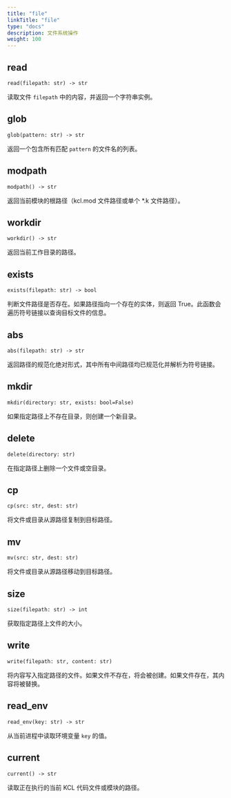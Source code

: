 ```yaml
---
title: "file"
linkTitle: "file"
type: "docs"
description: 文件系统操作
weight: 100
---
```


## read

`read(filepath: str) -> str`

读取文件 `filepath` 中的内容，并返回一个字符串实例。

## glob

`glob(pattern: str) -> str`

返回一个包含所有匹配 `pattern` 的文件名的列表。

## modpath

`modpath() -> str`

返回当前模块的根路径（kcl.mod 文件路径或单个 \*.k 文件路径）。

## workdir

`workdir() -> str`

返回当前工作目录的路径。

## exists

`exists(filepath: str) -> bool`

判断文件路径是否存在。如果路径指向一个存在的实体，则返回 True。此函数会遍历符号链接以查询目标文件的信息。

## abs

`abs(filepath: str) -> str`

返回路径的规范化绝对形式，其中所有中间路径均已规范化并解析为符号链接。

## mkdir

`mkdir(directory: str, exists: bool=False)`

如果指定路径上不存在目录，则创建一个新目录。

## delete

`delete(directory: str)`

在指定路径上删除一个文件或空目录。

## cp

`cp(src: str, dest: str)`

将文件或目录从源路径复制到目标路径。

## mv

`mv(src: str, dest: str)`

将文件或目录从源路径移动到目标路径。

## size

`size(filepath: str) -> int`

获取指定路径上文件的大小。

## write

`write(filepath: str, content: str)`

将内容写入指定路径的文件。如果文件不存在，将会被创建。如果文件存在，其内容将被替换。

## read_env

`read_env(key: str) -> str`

从当前进程中读取环境变量 `key` 的值。

## current

`current() -> str`

读取正在执行的当前 KCL 代码文件或模块的路径。
